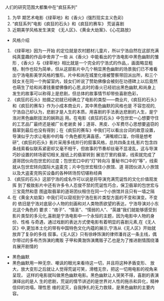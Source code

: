 人们的研究范围大都集中在“疯狂系列”
1. 为早 期艺术电影《绿草地》和《香火》(强烈现实主义色彩)
2. “疯狂系列”电影《疯狂的石头》和《疯狂的赛车》  荒诞喜剧
3. 近期美学风格发生演变 《无人区》、《黄金大劫案》、《心花路放》

+ 风格介绍
 1. 《绿草地》因为一开始 的定位就是农村题材儿童片，所以宁浩自然在这部充满纯真童趣的作品中舍弃了一些 从《香火》中能看出的宁浩电影中黑色幽默的雏形 ,《香火》与《绿草地》相比就是一个完全的宁浩式的作品,，画面略显粗糙，制作也较为简单，但从这部影片中几个稍显黑色幽默的场景我们已不难看出宁浩电影美学风格的雏形。片中和尚在城里化缘被警察带回派出所，和三个妓女关在同一个拘留室内，妓女们听说了赞助佛像会被刻在功德碑上以后竟然也萌生了给和尚凑钱重塑佛像的心思,此时的香火已经初出黑色幽默,和尚身上发生的故事可以称得上是悲剧，但总体的故事情节却带些喜剧色彩，
 2. 《疯狂的石头》拍摄之初就已经确立了电影的类型——商业片,《疯狂的石头》和《疯狂的赛车》作为小成本商业片，其中黑色幽默的风格也是 不容忽视的,宁浩自己却认为，悲剧才是人生的本质。用喜剧的手法表达悲剧的人生，是宁浩对黑色幽默技法的娴熟运 用。在电影《疯狂的石头》中包世宏一心想要守住的工艺品厂最终还是被厂长老谢卖 掉；道哥、黑皮、小军费尽心思想要盗窃的翡翠到最后也没有得到；在《疯狂的赛车》中我们可以看出台词的故意设置，导演似乎力求让电影中的每 个角色都充满喜感，“满嘴顺口溜，你得是想考研",《疯狂的石头》影片采用多线并行的叙事风格，总共四条主线,影片包含四条线索看似联系紧密却又毫不相干，但故事的节奏却丝毫不显凌乱，这与导演巧妙设置的转场密切相关,报纸上的翡翠转到 展览厅里的翡翠，线索就完成了道哥团伙向包世宏的过度；包世宏口中的“灯”转向冯 董秘书口中的“等”，线索就从包世宏转向国际大盗麦克；片中包世宏租住小旅馆、道 哥团伙进入小旅馆以及大盗麦克购买设备的各种转场剪切堪称经典
 3. 《疯狂的石头》这部宁浩的成名作可以说是将导演充满荒诞性的文化价值观发挥 到了极致影片中还有许多令人忍俊不禁的荒诞性巧合，保卫翡翠的包世宏与三宝竟然和意 图盗取翡翠的道哥团伙租住在同一个小旅馆并且只有一墙之隔
 4. 在《黄金大劫案》中我们可以窥视到宁浩在影片类型方面的不变和演变。不变的 依旧是宁浩对底层小人物的刻画和对人类物质欲望的表达，宁浩导演对小东北这个角色的 要求：“痞子”、“情圣”、“懦弱的人”、“英雄”我们就能够感受到影片类型的多元化,喜剧是宁浩电影中一个永恒的主题，因为电影中人物的身份、性格 与奇遇，通过戏剧的表达方式使电影有着明显的喜剧元素,在《无人区》中,更加本土化的带有中国特色文化内蕴的展示,宁浩从《无人区》开始就放弃了复杂的多线 叙事。《无人区》只有徐峥饰演的律师潘肖这一条主线，偶尔带过的多布杰饰演的鹰贩 子甲和黄渤饰演鹰贩子乙也是为了推进剧情围绕潘肖展开剧情的




+ 黑色幽默
 + 黑色幽默用一种无奈、嘲讽的眼光来看待这一切，并且将这种矛盾变形、 放大，放大变形之后就让人觉得荒诞可笑，滑稽无奈，把这一切用电影的视角来呈现， 这样的电影就叫做黑色幽默电影。黑色幽默让人哭笑不得，喜剧的表演演绎出的是人 生的悲剧，荒诞的情节讲述的是世界对人性的拖杀和异化，精神信仰的坊塌，理性思 维的泥灭，自我挣扎的无力救赎，是黑色幽默的主要内容。 